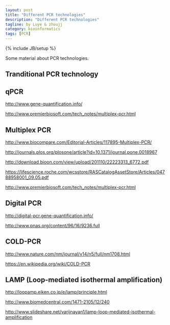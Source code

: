 ```yaml
---
layout: post
title: "Different PCR technologies"
description: "Different PCR technologies"
tagline: by Luye & zhoujj
category: bioinformatics
tags: [PCR]
---
```

{% include JB/setup %}

Some material about PCR technologies.

<!--more-->

## Tranditional PCR technology


## qPCR

http://www.gene-quantification.info/

http://www.premierbiosoft.com/tech_notes/multiplex-pcr.html



## Multiplex PCR

http://www.biocompare.com/Editorial-Articles/117895-Multiplex-PCR/

http://journals.plos.org/plosone/article?id=10.1371/journal.pone.0018967

http://download.bioon.com/view/upload/201110/22223313_6772.pdf

https://lifescience.roche.com/wcsstore/RASCatalogAssetStore/Articles/04788958001_09.05.pdf

http://www.premierbiosoft.com/tech_notes/multiplex-pcr.html


## Digital PCR

http://digital-pcr.gene-quantification.info/

http://www.pnas.org/content/96/16/9236.full

## COLD-PCR

http://www.nature.com/nm/journal/v14/n5/full/nm1708.html

https://en.wikipedia.org/wiki/COLD-PCR

## LAMP (Loop-mediated isothermal amplification)

http://loopamp.eiken.co.jp/e/lamp/principle.html

http://www.biomedcentral.com/1471-2105/12/240

http://www.slideshare.net/varijnayan1/lamp-loop-mediated-isothermal-amplification





